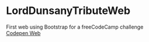 # LordDunsanyTributeWeb
First web using Bootstrap for a freeCodeCamp challenge
<BR>
<a href="http://codepen.io/dariorodriguez8/pen/eZQaXL">Codepen Web</a>
<img src="">
